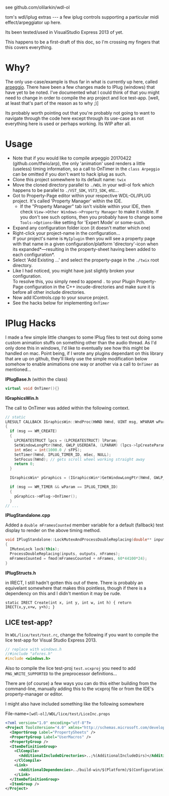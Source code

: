 <!-- Author:tfw
Author-meta:tfw
Title: twix
Subtitle: 
Date:
Encoding:utf8
version:tfwio.wordpress.com
mainfont:Montserrat
monofont:FreeMono
monoscale:0.8
dh:8in
dw:5in
top:0.75in
bottom:0.75in
lr:0.35in -->

see github.com/olilarkin/wdl-ol

tom's wdl/iplug extras --- a few iplug controls supporting a particular midi effect/arpeggiator up here.

Its been tested/used in VisualStudio Express 2013 of yet.

This happens to be a first-draft of this doc, so I'm crossing my fingers that this covers everything.

# Why?

The only use-case/example is thus far in what is currently up here, called [arpeggio](https://github.com/tfwio/arp).  There have been a few changes made to IPlug (windows) that have yet to be noted.  I've documented what I could think of that you might need to change in order to compile the arp project and lice test-app. [well, at least that's part of the reason as to why ;)]

Its probably worth pointing out that you're probably not going to want to navigate through the code here except through its use-case as not everything here is used or perhaps working.  Its WIP after all.

# Usage

- Note that if you would like to compile arpeggio 20170422 (github.com/tfwio/arp), the only 'animation' used renders a little (useless) timing information, so a call to OnTimer in the `class Arpeggio` can be omitted if you don't want to hack iplug as such.
- Clone this project somewhere to its default name: `twix`
- Move the cloned directory parallel to `./WDL` in your wdl-ol fork which happens to be parallel to `./VST_SDK`, `VST3_SDK`, etc...
- Got to Property-Page editor within your respective WDL-OL/IPLUG project.  It's called 'Property Manager' within the IDE.
    - If the "Property Manager" tab isn't visible within your IDE, then check `View->Other Windows->Property Manager` to make it visible.  If you don't see such options, then you probably have to change some `Tools->Options`-like setting for 'Expert Mode' or some-such.
- Expand any configuration folder icon (it doesn't matter which one)
- Right-click your project-name in the configuration...  
  If your project's name is `MyIplugin` then you will see a property page with that name in a given configuration/platform 'directory'-icon when its expanded*—resulting in the property-sheet having been added to each configuration*.
- Select 'Add Existing ...' and select the property-page in the `./twix` root directory.
- Like I had noticed, you might have just slightly broken your configuration.  
  To resolve this, you simply need to append `.` to your Plugin Property-Page configuration in the C++ incude-directories and make sure it is before all other include directories.
- Now add IControls.cpp to your source project.
- See the hacks below for implementing `OnTimer`

# IPlug Hacks

I made a few simple little changes to some IPlug files to test out doing some custom animation stuffs on something other than the audio thread.  As I'd only done this in windows, I'd like to eventually see how this might be handled on mac.  Point being, if I wrote any plugins dependant on this library that are up on github, they'll likely use the simple modification below somehow to enable animations one way or another via a call to `OnTimer` as mentioned...

**IPlugBase.h** (within the class)

```cpp
virtual void OnTimer(){}
```

**IGraphicsWin.h**

The call to OnTimer was added within the following context.

```cpp
// static
LRESULT CALLBACK IGraphicsWin::WndProc(HWND hWnd, UINT msg, WPARAM wParam, LPARAM lParam)
{
  if (msg == WM_CREATE)
  {
    LPCREATESTRUCT lpcs = (LPCREATESTRUCT) lParam;
    SetWindowLongPtr(hWnd, GWLP_USERDATA, (LPARAM) (lpcs->lpCreateParams));
    int mSec = int(1000.0 / sFPS);
    SetTimer(hWnd, IPLUG_TIMER_ID, mSec, NULL);
    SetFocus(hWnd); // gets scroll wheel working straight away
    return 0;
  }

  IGraphicsWin* pGraphics = (IGraphicsWin*)GetWindowLongPtr(hWnd, GWLP_USERDATA);

  if (msg == WM_TIMER && wParam == IPLUG_TIMER_ID)
  {
    pGraphics->mPlug->OnTimer();
  }
// ...
```

**IPlugStandalone.cpp**

Added a `double mFramesCounted` member variable for a default (fallback) test display to render on the above timing method.

```cpp
void IPlugStandalone::LockMutexAndProcessDoubleReplacing(double** inputs, double** outputs, int nFrames)
{
  IMutexLock lock(this);
  ProcessDoubleReplacing(inputs, outputs, nFrames);
  mFramesCounted = fmod(mFramesCounted + nFrames, 60*44100*24);
}
```

**IPlugStructs.h**

in IRECT, I still hadn't gotten this out of there.  There is probably an equivelant somewhere that makes this pointless, though if there is a dependency on this and I didn't mention it may be rude.

```
static IRECT Create(int x, int y, int w, int h) { return IRECT(x,y,x+w, y+h); }
```

## LICE test-app?


In `WDL/lice/test/test.rc`, change the following if you want to compile the lice test-app for Visual Studio Express 2013.

```cpp
// replace with windows.h
//#include "afxres.h"
#include <windows.h>
```

Also to compile the lice test-proj `test.vcxproj` you need to add `PNG_WRITE_SUPPORTED` to the preprocessor definitions...

There are (of course) a few ways you can do this either building from the command-line, manually adding this to the vcxproj file or from the IDE's property-manager or editor.

I might also have included something like the following somewhere

File-name=`[wdl-ol]/WDL/lice/test/LiceInc.props`

```xml
<?xml version="1.0" encoding="utf-8"?>
<Project ToolsVersion="4.0" xmlns="http://schemas.microsoft.com/developer/msbuild/2003">
  <ImportGroup Label="PropertySheets" />
  <PropertyGroup Label="UserMacros" />
  <PropertyGroup />
  <ItemDefinitionGroup>
    <ClCompile>
      <AdditionalIncludeDirectories>..;%(AdditionalIncludeDirs)</AdditionalIncludeDirectories>
    </ClCompile>
    <Link>
      <AdditionalDependencies>../build-win/$(Platform)/$(Configuration)/lice.lib;%(AdditionalDependencies)</AdditionalDependencies>
    </Link>
  </ItemDefinitionGroup>
  <ItemGroup />
</Project>
```